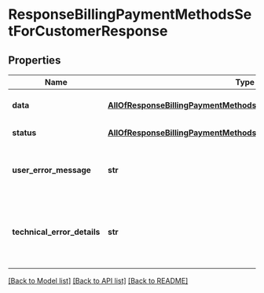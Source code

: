 # ResponseBillingPaymentMethodsSetForCustomerResponse

## Properties
Name | Type | Description | Notes
------------ | ------------- | ------------- | -------------
**data** | [**AllOfResponseBillingPaymentMethodsSetForCustomerResponseData**](AllOfResponseBillingPaymentMethodsSetForCustomerResponseData.md) | API specific response data | [optional] 
**status** | [**AllOfResponseBillingPaymentMethodsSetForCustomerResponseStatus**](AllOfResponseBillingPaymentMethodsSetForCustomerResponseStatus.md) | Response status | [optional] 
**user_error_message** | **str** | Error message, in a user readable format | [optional] 
**technical_error_details** | **str** | Technical error details, let us know if you received this. | [optional] 

[[Back to Model list]](../README.md#documentation-for-models) [[Back to API list]](../README.md#documentation-for-api-endpoints) [[Back to README]](../README.md)

